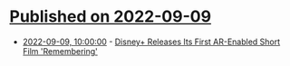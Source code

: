 # [Published on 2022-09-09](index.md)

* [2022-09-09, 10:00:00](https://entertainment.slashdot.org/story/22/09/09/0418221/disney-releases-its-first-ar-enabled-short-film-remembering?utm_source=rss1.0mainlinkanon&utm_medium=feed) - [Disney+ Releases Its First AR-Enabled Short Film 'Remembering'](https://entertainment.slashdot.org/story/22/09/09/0418221/disney-releases-its-first-ar-enabled-short-film-remembering?utm_source=rss1.0mainlinkanon&utm_medium=feed)
